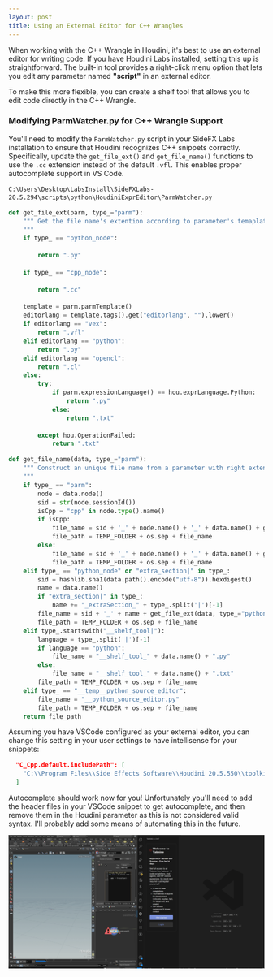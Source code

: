 ```yaml
---
layout: post
title: Using an External Editor for C++ Wrangles
---
```

When working with the C++ Wrangle in Houdini, it's best to use an external editor for writing code. If you have Houdini Labs installed, setting this up is straightforward. The built-in tool provides a right-click menu option that lets you edit any parameter named **"script"** in an external editor.

To make this more flexible, you can create a shelf tool that allows you to edit code directly in the C++ Wrangle.

### Modifying ParmWatcher.py for C++ Wrangle Support

You'll need to modify the `ParmWatcher.py` script in your SideFX Labs installation to ensure that Houdini recognizes C++ snippets correctly. Specifically, update the `get_file_ext()` and `get_file_name()` functions to use the `.cc` extension instead of the default `.vfl`. This enables proper autocomplete support in VS Code.

```
C:\Users\Desktop\LabsInstall\SideFXLabs-20.5.294\scripts\python\HoudiniExprEditor\ParmWatcher.py
```


```python
def get_file_ext(parm, type_="parm"):
    """ Get the file name's extention according to parameter's temaplate.
    """
    if type_ == "python_node":

        return ".py"

    if type_ == "cpp_node":

        return ".cc"

    template = parm.parmTemplate()
    editorlang = template.tags().get("editorlang", "").lower()
    if editorlang == "vex":
        return ".vfl"
    elif editorlang == "python":
        return ".py"
    elif editorlang == "opencl":
        return ".cl"
    else:
        try:
            if parm.expressionLanguage() == hou.exprLanguage.Python:
                return ".py"
            else:
                return ".txt"

        except hou.OperationFailed:
            return ".txt"
```


```python
def get_file_name(data, type_="parm"):
    """ Construct an unique file name from a parameter with right extension.
    """
    if type_ == "parm":
        node = data.node()
        sid = str(node.sessionId())
        isCpp = "cpp" in node.type().name()
        if isCpp:
            file_name = sid + '_' + node.name() + '_' + data.name() + get_file_ext(data, type_="cpp_node")
            file_path = TEMP_FOLDER + os.sep + file_name
        else:
            file_name = sid + '_' + node.name() + '_' + data.name() + get_file_ext(data)
            file_path = TEMP_FOLDER + os.sep + file_name
    elif type_ == "python_node" or "extra_section|" in type_:
        sid = hashlib.sha1(data.path().encode("utf-8")).hexdigest()
        name = data.name()
        if "extra_section|" in type_:
            name += "_extraSection_" + type_.split('|')[-1]
        file_name = sid + '_' + name + get_file_ext(data, type_="python_node")
        file_path = TEMP_FOLDER + os.sep + file_name
    elif type_.startswith("__shelf_tool|"):
        language = type_.split('|')[-1]
        if language == "python":
            file_name = "__shelf_tool_" + data.name() + ".py"
        else:
            file_name = "__shelf_tool_" + data.name() + ".txt"
        file_path = TEMP_FOLDER + os.sep + file_name
    elif type_ == "__temp__python_source_editor":
        file_name = "__python_source_editor.py"
        file_path = TEMP_FOLDER + os.sep + file_name
    return file_path
```

Assuming you have VSCode configured as your external editor, you can change this setting in your user settings to have intellisense for your snippets:
```json
  "C_Cpp.default.includePath": [
    "C:\\Program Files\\Side Effects Software\\Houdini 20.5.550\\toolkit\\include\\**"
  ]
```

Autocomplete should work now for you! Unfortunately you'll need to add the header files in your VSCode snippet to get autocomplete, and then remove them in the Houdini parameter as this is not considered valid syntax. I'll probably add some means of automating this in the future. 

![autocomplete](../assets/images/setting-up-external-editor/autocomplete.gif)


